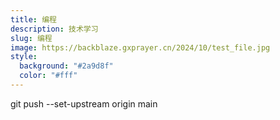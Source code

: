 ```yaml
---
title: 编程
description: 技术学习
slug: 编程
image: https://backblaze.gxprayer.cn/2024/10/test_file.jpg
style:
  background: "#2a9d8f"
  color: "#fff"
---
```

git push --set-upstream origin main